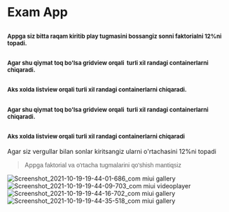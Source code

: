 <h1>Exam App</h1>

<h2><span style="font-size: 13px;">Appga siz bitta raqam kiritib play tugmasini bossangiz sonni faktorialni 12%ni topadi.</span></h2>

<h2><span style="font-size: 13px;">Agar shu qiymat toq bo&#39;lsa gridview orqali&nbsp; turli xil randagi containerlarni chiqaradi. </span></h2>

<h2><span style="font-size: 13px;">Aks xolda listview orqali&nbsp;turli xil randagi containerlarni chiqaradi.</span></h2>

<h2><span style="font-size: 13px;">Agar shu qiymat toq bo&#39;lsa gridview orqali&nbsp; turli xil randagi containerlarni chiqaradi.</span></h2>

<h2><span style="font-size: 13px;">Aks xolda listview orqali&nbsp;turli xil randagi containerlarni chiqaradi</span></h2>

<p>Agar siz vergullar bilan sonlar kiritsangiz ularni o&#39;rtachasini 12%ni topadi</p>

<blockquote>App<font face="sans-serif, Arial, Verdana, trebuchet ms">ga faktorial va o&#39;rtacha tugmalarini qo&#39;shish mantiqsiz</font></blockquote>

![Screenshot_2021-10-19-19-44-01-686_com miui gallery](https://user-images.githubusercontent.com/83630149/137934298-ad428780-df71-4a14-b8d5-b6638f53e61d.jpg)
![Screenshot_2021-10-19-19-44-09-703_com miui videoplayer](https://user-images.githubusercontent.com/83630149/137934306-de7ba697-d0d2-4bc0-9a04-a989d682efb9.jpg)
![Screenshot_2021-10-19-19-44-16-702_com miui gallery](https://user-images.githubusercontent.com/83630149/137934311-f490fdeb-36af-4c74-a0b0-20f5795f179b.jpg)
![Screenshot_2021-10-19-19-44-35-518_com miui gallery](https://user-images.githubusercontent.com/83630149/137934318-59646827-3f40-4b5f-aa1e-1b3a4243d3e8.jpg)
